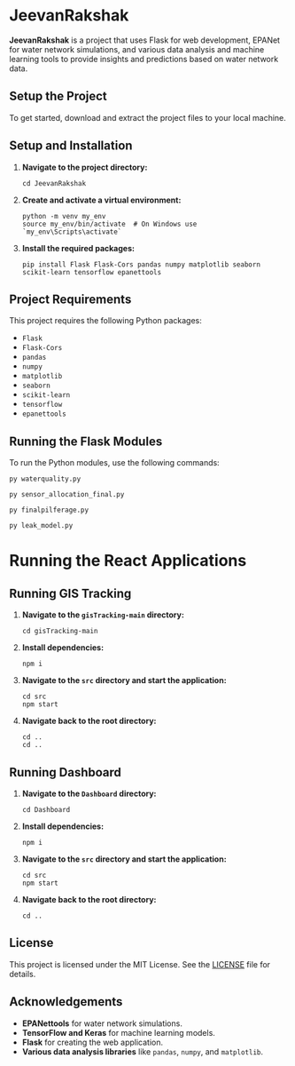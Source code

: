 # JeevanRakshak

**JeevanRakshak** is a project that uses Flask for web development, EPANet for water network simulations, and various data analysis and machine learning tools to provide insights and predictions based on water network data.

## Setup the Project

To get started, download and extract the project files to your local machine.

## Setup and Installation

1. **Navigate to the project directory:**

    ```
    cd JeevanRakshak
    ```

2. **Create and activate a virtual environment:**

    ```
    python -m venv my_env
    source my_env/bin/activate  # On Windows use `my_env\Scripts\activate`
    ```

3. **Install the required packages:**

    ```
    pip install Flask Flask-Cors pandas numpy matplotlib seaborn scikit-learn tensorflow epanettools
    ```

## Project Requirements

This project requires the following Python packages:

- `Flask`
- `Flask-Cors`
- `pandas`
- `numpy`
- `matplotlib`
- `seaborn`
- `scikit-learn`
- `tensorflow`
- `epanettools`

## Running the Flask Modules

To run the Python modules, use the following commands:

```
py waterquality.py
```
```
py sensor_allocation_final.py
```
```
py finalpilferage.py
```
```
py leak_model.py
```

# Running the React Applications

## Running GIS Tracking

1. **Navigate to the `gisTracking-main` directory:**

    ```
    cd gisTracking-main
    ```

2. **Install dependencies:**

    ```
    npm i
    ```

3. **Navigate to the `src` directory and start the application:**

    ```
    cd src
    npm start
    ```

4. **Navigate back to the root directory:**

    ```
    cd ..
    cd ..
    ```

## Running Dashboard

1. **Navigate to the `Dashboard` directory:**

    ```
    cd Dashboard
    ```

2. **Install dependencies:**

    ```
    npm i
    ```

3. **Navigate to the `src` directory and start the application:**

    ```
    cd src
    npm start
    ```

4. **Navigate back to the root directory:**

    ```
    cd ..
    ```



## License

This project is licensed under the MIT License. See the [LICENSE](LICENSE) file for details.

## Acknowledgements

- **EPANettools** for water network simulations.
- **TensorFlow and Keras** for machine learning models.
- **Flask** for creating the web application.
- **Various data analysis libraries** like `pandas`, `numpy`, and `matplotlib`.

